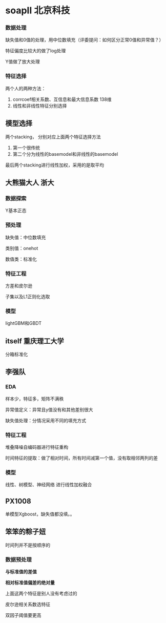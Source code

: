 # soapII 北京科技 

### 数据处理

缺失值和0值的处理，用中位数填充（评委提问：如何区分正常0值和异常值？）

特征偏度比较大的做了log处理

Y值做了放大处理



### 特征选择

两个人的两种方法：

1. corrcoef相关系数、互信息和最大信息系数 138维
2. 线性和非线性特征分别选择

## 模型选择

两个stacking， 分别对应上面两个特征选择方法

1. 第一个很传统
2. 第二个分为线性的basemodel和非线性的basemodel

最后两个stacking进行线性加权，采用的是取平均



## 大熊猫大人 浙大

### 数据探索

Y基本正态

### 预处理

缺失值：中位数填充

类别值：onehot

数值类：标准化

### 特征工程

方差和皮尔逊

子集以及L1正则化选取

### 模型

lightGBM和GBDT



## itself 重庆理工大学

分箱标准化



## 李强队

### EDA

样本少，特征多，矩阵不满秩

异常值定义：异常且y值没有和其他差别很大

缺失值处理：分情况采用不同的填充方式

### 特征工程

堆叠降噪自编码器进行特征重构

时间特征的提取：做了相对时间，所有时间减第一个值，没有取相邻两列的差



### 模型

线性、树模型、神经网络 进行线性加权融合



## PX1008

单模型Xgboost，缺失值都没填。。



## 笨笨的粽子妞

时间列并不是按顺序的

### 数据预处理

**与标准值的差值**

**相对标准值偏差的绝对量**

上面这两个特征是别人没有考虑过的



皮尔逊相关系数选特征

双因子阈值要更高

